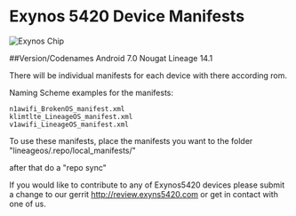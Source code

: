 # Exynos 5420 Device Manifests

![Exynos Chip](http://www.androidcentral.com/sites/androidcentral.com/files/postimages/9274/exynos-5-octa.jpg)

##Version/Codenames
Android 7.0 Nougat
Lineage 14.1

There will be individual manifests for each device with there according rom.

Naming Scheme examples for the manifests:

```
n1awifi_BrokenOS_manifest.xml
klimtlte_LineageOS_manifest.xml
v1awifi_LineageOS_manifest.xml

```

To use these manifests, place the manifests you want to the folder "lineageos/.repo/local_manifests/"

after that do a "repo sync"

If you would like to contribute to any of Exynos5420 devices please submit a change to our gerrit http://review.exyns5420.com or get in contact with one of us.
